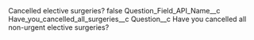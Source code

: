 <?xml version="1.0" encoding="UTF-8"?>
<CustomMetadata xmlns="http://soap.sforce.com/2006/04/metadata" xmlns:xsi="http://www.w3.org/2001/XMLSchema-instance" xmlns:xsd="http://www.w3.org/2001/XMLSchema">
    <label>Cancelled elective surgeries?</label>
    <protected>false</protected>
    <values>
        <field>Question_Field_API_Name__c</field>
        <value xsi:type="xsd:string">Have_you_cancelled_all_surgeries__c</value>
    </values>
    <values>
        <field>Question__c</field>
        <value xsi:type="xsd:string">Have you cancelled all non-urgent elective surgeries?</value>
    </values>
</CustomMetadata>
